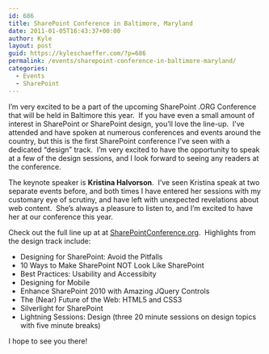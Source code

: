 ```yaml
---
id: 686
title: SharePoint Conference in Baltimore, Maryland
date: 2011-01-05T16:43:37+00:00
author: Kyle
layout: post
guid: https://kyleschaeffer.com/?p=686
permalink: /events/sharepoint-conference-in-baltimore-maryland/
categories:
  - Events
  - SharePoint
---
```

I&#8217;m very excited to be a part of the upcoming SharePoint .ORG Conference that will be held in Baltimore this year.  If you have even a small amount of interest in SharePoint or SharePoint design, you&#8217;ll love the line-up.  I&#8217;ve attended and have spoken at numerous conferences and events around the country, but this is the first SharePoint conference I&#8217;ve seen with a dedicated &#8220;design&#8221; track.  I&#8217;m very excited to have the opportunity to speak at a few of the design sessions, and I look forward to seeing any readers at the conference.<!--more-->

The keynote speaker is **Kristina Halvorson**.  I&#8217;ve seen Kristina speak at two separate events before, and both times I have entered her sessions with my customary eye of scrutiny, and have left with unexpected revelations about web content.  She&#8217;s always a pleasure to listen to, and I&#8217;m excited to have her at our conference this year.

Check out the full line up at at [SharePointConference.org](http://www.sharepointconference.org).  Highlights from the design track include:

  * Designing for SharePoint: Avoid the Pitfalls
  * 10 Ways to Make SharePoint NOT Look Like SharePoint
  * Best Practices: Usability and Accessibity
  * Designing for Mobile
  * Enhance SharePoint 2010 with Amazing JQuery Controls
  * The (Near) Future of the Web: HTML5 and CSS3
  * Silverlight for SharePoint
  * Lightning Sessions: Design (three 20 minute sessions on design topics with five minute breaks)

I hope to see you there!